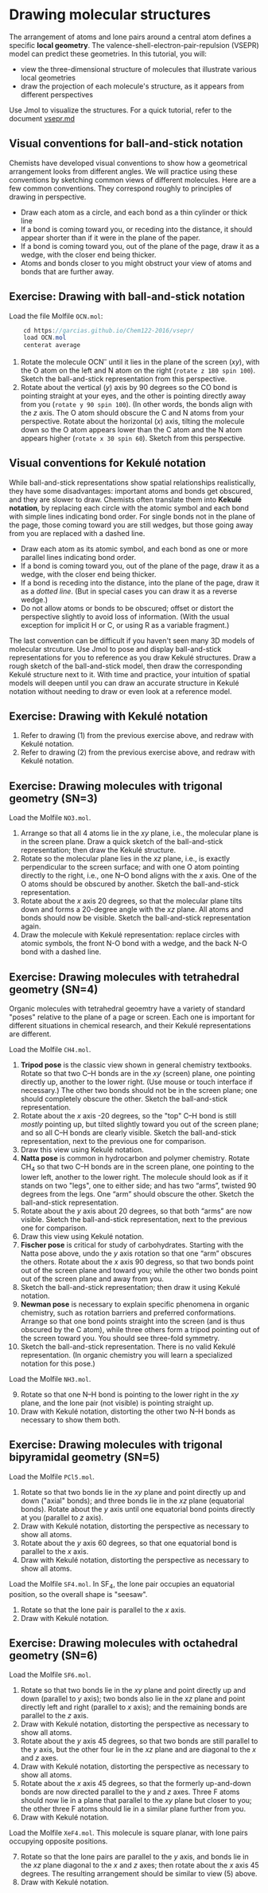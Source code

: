 # Drawing molecular structures

The arrangement of atoms and lone pairs around a central atom defines a specific **local geometry**. The valence-shell-electron-pair-repulsion (VSEPR) model can predict these geometries. In this tutorial, you will:

- view the three-dimensional structure of molecules that illustrate various local geometries
- draw the projection of each molecule's structure, as it appears from different perspectives

Use Jmol to visualize the structures. For a quick tutorial, refer to the document [vsepr.md](vsepr.md)

## Visual conventions for ball-and-stick notation

Chemists have developed visual conventions to show how a geometrical arrangement looks from different angles. We will practice using these conventions by sketching common views of different molecules. Here are a few common conventions. They correspond roughly to principles of drawing in perspective.

- Draw each atom as a circle, and each bond as a thin cylinder or thick line
- If a bond is coming toward you, or receding into the distance, it should appear shorter than if it were in the plane of the paper.
- If a bond is coming toward you, out of the plane of the page, draw it as a wedge, with the closer end being thicker.
- Atoms and bonds closer to you might obstruct your view of atoms and bonds that are further away.


## Exercise: Drawing with ball-and-stick notation

Load the file Molfile `OCN.mol`:

```Java
    cd https://garcias.github.io/Chem122-2016/vsepr/
    load OCN.mol
    centerat average
```

1. Rotate the molecule OCN<sup>–</sup> until it lies in the plane of the screen (*xy*), with the O atom on the left and N atom on the right (`rotate z 180 spin 100`). Sketch the ball-and-stick representation from this perspective.
2. Rotate about the vertical (*y*) axis by 90 degrees so the CO bond is pointing straight at your eyes, and the other is pointing directly away from you (`rotate y 90 spin 100`). (In other words, the bonds align with the *z* axis. The O atom should obscure the C and N atoms from your perspective. Rotate about the horizontal (*x*) axis, tilting the molecule down so the O atom appears lower than the C atom and the N atom appears higher (`rotate x 30 spin 60`). Sketch from this perspective.

## Visual conventions for Kekulé notation

While ball-and-stick representations show spatial relationships realistically, they have some disadvantages: important atoms and bonds get obscured, and they are slower to draw. Chemists often translate them into **Kekulé notation**, by replacing each circle with the atomic symbol and each bond with simple lines indicating bond order. For single bonds not in the plane of the page, those coming toward you are still wedges, but those going away from you are replaced with a dashed line.

- Draw each atom as its atomic symbol, and each bond as one or more parallel lines indicating bond order.
- If a bond is coming toward you, out of the plane of the page, draw it as a wedge, with the closer end being thicker.
- If a bond is receding into the distance, into the plane of the page, draw it as a *dotted line*. (But in special cases you can draw it as a reverse wedge.)
- Do not allow atoms or bonds to be obscured; offset or distort the perspective slightly to avoid loss of information. (With the usual exception for implicit H or C, or using R as a variable fragment.)

The last convention can be difficult if you haven't seen many 3D models of molecular strcuture. Use Jmol to pose and display ball-and-stick representations for you to reference as you draw Kekulé structures. Draw a rough sketch of the ball-and-stick model, then draw the corresponding Kekulé structure next to it. With time and practice, your intuition of spatial models will deepen until you can draw an accurate structure in Kekulé notation without needing to draw or even look at a reference model. 

## Exercise: Drawing with Kekulé notation

1. Refer to drawing (1) from the previous exercise above, and redraw with Kekulé notation.
2. Refer to drawing (2) from the previous exercise above, and redraw with Kekulé notation.


## Exercise: Drawing molecules with trigonal geometry (SN=3)

Load the Molfile `NO3.mol`.

1. Arrange so that all 4 atoms lie in the *xy* plane, i.e., the molecular plane is in the screen plane. Draw a quick sketch of the ball-and-stick representation; then draw the Kekulé structure. 
2. Rotate so the molecular plane lies in the *xz* plane, i.e., is exactly perpendicular to the screen surface; and with one O atom pointing directly to the right, i.e., one N–O bond aligns with the *x* axis. One of the O atoms should be obscured by another. Sketch the ball-and-stick representation.
3. Rotate about the *x* axis 20 degrees, so that the molecular plane tilts down and forms a 20-degree angle with the *xz* plane. All atoms and bonds should now be visible. Sketch the ball-and-stick representation again.
4. Draw the molecule with Kekulé representation: replace circles with atomic symbols, the front N-O bond with a wedge, and the back N-O bond with a dashed line.


## Exercise: Drawing molecules with tetrahedral geometry (SN=4)

Organic molecules with tetrahedral geoemtry have a variety of standard "poses" relative to the plane of a page or screen. Each one is important for different situations in chemical research, and their Kekulé representations are different.

Load the Molfile `CH4.mol`. 

1. **Tripod pose** is the classic view shown in general chemistry textbooks. Rotate so that two C–H bonds are in the *xy* (screen) plane, one pointing directly up, another to the lower right. (Use mouse or touch interface if necessary.) The other two bonds should not be in the screen plane; one should completely obscure the other. Sketch the ball-and-stick representation.
2. Rotate about the *x* axis -20 degrees, so the "top" C–H bond is still *mostly* pointing up, but tilted slightly toward you out of the screen plane; and so all C–H bonds are clearly visible. Sketch the ball-and-stick representation, next to the previous one for comparison.
3. Draw this view using Kekulé notation.
4. **Natta pose** is common in hydrocarbon and polymer chemistry. Rotate CH<sub>4</sub> so that two C–H bonds are in the screen plane, one pointing to the lower left, another to the lower right. The molecule should look as if it stands on two "legs", one to either side; and has two “arms”, twisted 90 degrees from the legs. One “arm” should obscure the other. Sketch the ball-and-stick representation.
5. Rotate about the *y* axis about 20 degrees, so that both “arms” are now visible. Sketch the ball-and-stick representation, next to the previous one for comparison.
6. Draw this view using Kekulé notation.
7. **Fischer pose** is critical for study of carbohydrates. Starting with the Natta pose above, undo the *y* axis rotation so that one “arm” obscures the others. Rotate about the *x* axis 90 degress, so that two bonds point out of the screen plane and toward you; while the other two bonds point out of the screen plane and away from you.
8. Sketch the ball-and-stick representation; then draw it using Kekulé notation.
9. **Newman pose** is necessary to explain specific phenomena in organic chemistry, such as rotation barriers and preferred conformations. Arrange so that one bond points straight into the screen (and is thus obscured by the C atom), while three others form a tripod pointing out of the screen toward you. You should see three-fold symmetry.
10. Sketch the ball-and-stick representation. There is no valid Kekulé representation. (In organic chemistry you will learn a specialized notation for this pose.)

Load the Molfile `NH3.mol`.

9. Rotate so that one N–H bond is pointing to the lower right in the *xy* plane, and the lone pair (not visible) is pointing straight up.
10. Draw with Kekulé notation, distorting the other two N–H bonds as necessary to show them both.


## Exercise: Drawing molecules with trigonal bipyramidal geometry (SN=5)

Load the Molfile `PCl5.mol`.

1. Rotate so that two bonds lie in the *xy* plane and point directly up and down ("axial" bonds); and three bonds lie in the *xz* plane (equatorial bonds). Rotate about the *y* axis until one equatorial bond points directly at you (parallel to *z* axis).
2. Draw with Kekulé notation, distorting the perspective as necessary to show all atoms.
3. Rotate about the *y* axis 60 degrees, so that one equatorial bond is parallel to the *x* axis.
4. Draw with Kekulé notation, distorting the perspective as necessary to show all atoms.

Load the Molfile `SF4.mol`. In SF<sub>4</sub>, the lone pair occupies an equatorial position, so the overall shape is "seesaw".

1. Rotate so that the lone pair is parallel to the *x* axis.
2. Draw with Kekulé notation.

## Exercise: Drawing molecules with octahedral geometry (SN=6)

Load the Molfile `SF6.mol`.

1. Rotate so that two bonds lie in the *xy* plane and point directly up and down (parallel to *y* axis); two bonds also lie in the *xz* plane and point directly left and right (parallel to *x* axis); and the remaining bonds are parallel to the *z* axis. 
2. Draw with Kekulé notation, distorting the perspective as necessary to show all atoms.
3. Rotate about the *y* axis 45 degrees, so that two bonds are still parallel to the *y* axis, but the other four lie in the *xz* plane and are diagonal to the *x* and *z* axes.
4. Draw with Kekulé notation, distorting the perspective as necessary to show all atoms.
5. Rotate about the *x* axis 45 degrees, so that the formerly up-and-down bonds are now directed parallel to the *y* and *z* axes. Three F atoms should now lie in a plane that parallel to the *xy* plane but closer to you; the other three F atoms should lie in a similar plane further from you.
6. Draw with Kekulé notation.

Load the Molfile `XeF4.mol`. This molecule is square planar, with lone pairs occupying opposite positions.

7. Rotate so that the lone pairs are parallel to the *y* axis, and bonds lie in the *xz* plane diagonal to the *x* and *z* axes; then rotate about the *x* axis 45 degrees. The resulting arrangement should be similar to view (5) above. 
8. Draw with Kekulé notation.
